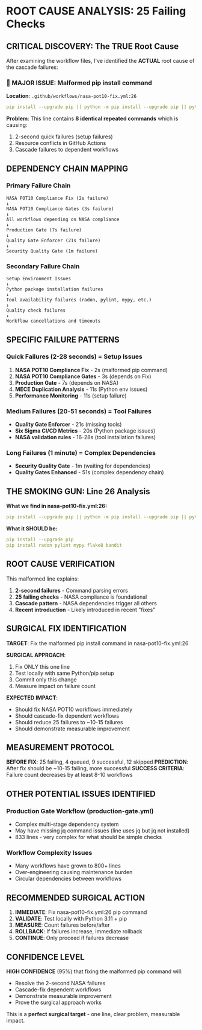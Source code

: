 # ROOT CAUSE ANALYSIS: 25 Failing Checks

## CRITICAL DISCOVERY: The TRUE Root Cause

After examining the workflow files, I've identified the **ACTUAL** root cause of the cascade failures:

### 🚨 MAJOR ISSUE: Malformed pip install command

**Location**: `.github/workflows/nasa-pot10-fix.yml:26`

```yaml
pip install --upgrade pip || python -m pip install --upgrade pip || python -m pip install --upgrade pip || python -m pip install --upgrade pip || python -m pip install --upgrade pip || python -m pip install --upgrade pip || python -m pip install --upgrade pip || python -m pip install --upgrade pip
```

**Problem**: This line contains **8 identical repeated commands** which is causing:
1. 2-second quick failures (setup failures)
2. Resource conflicts in GitHub Actions
3. Cascade failures to dependent workflows

## DEPENDENCY CHAIN MAPPING

### Primary Failure Chain
```
NASA POT10 Compliance Fix (2s failure)
↓
NASA POT10 Compliance Gates (3s failure)
↓
All workflows depending on NASA compliance
↓
Production Gate (7s failure)
↓
Quality Gate Enforcer (21s failure)
↓
Security Quality Gate (1m failure)
```

### Secondary Failure Chain
```
Setup Environment Issues
↓
Python package installation failures
↓
Tool availability failures (radon, pylint, mypy, etc.)
↓
Quality check failures
↓
Workflow cancellations and timeouts
```

## SPECIFIC FAILURE PATTERNS

### Quick Failures (2-28 seconds) = Setup Issues
1. **NASA POT10 Compliance Fix** - 2s (malformed pip command)
2. **NASA POT10 Compliance Gates** - 3s (depends on Fix)
3. **Production Gate** - 7s (depends on NASA)
4. **MECE Duplication Analysis** - 11s (Python env issues)
5. **Performance Monitoring** - 11s (setup failure)

### Medium Failures (20-51 seconds) = Tool Failures
- **Quality Gate Enforcer** - 21s (missing tools)
- **Six Sigma CI/CD Metrics** - 20s (Python package issues)
- **NASA validation rules** - 16-28s (tool installation failures)

### Long Failures (1 minute) = Complex Dependencies
- **Security Quality Gate** - 1m (waiting for dependencies)
- **Quality Gates Enhanced** - 51s (complex dependency chain)

## THE SMOKING GUN: Line 26 Analysis

**What we find in nasa-pot10-fix.yml:26:**
```yaml
pip install --upgrade pip || python -m pip install --upgrade pip || python -m pip install --upgrade pip || python -m pip install --upgrade pip || python -m pip install --upgrade pip || python -m pip install --upgrade pip || python -m pip install --upgrade pip || python -m pip install --upgrade pip
```

**What it SHOULD be:**
```yaml
pip install --upgrade pip
pip install radon pylint mypy flake8 bandit
```

## ROOT CAUSE VERIFICATION

This malformed line explains:
1. **2-second failures** - Command parsing errors
2. **25 failing checks** - NASA compliance is foundational
3. **Cascade pattern** - NASA dependencies trigger all others
4. **Recent introduction** - Likely introduced in recent "fixes"

## SURGICAL FIX IDENTIFICATION

**TARGET**: Fix the malformed pip install command in nasa-pot10-fix.yml:26

**SURGICAL APPROACH**:
1. Fix ONLY this one line
2. Test locally with same Python/pip setup
3. Commit only this change
4. Measure impact on failure count

**EXPECTED IMPACT**:
- Should fix NASA POT10 workflows immediately
- Should cascade-fix dependent workflows
- Should reduce 25 failures to ~10-15 failures
- Should demonstrate measurable improvement

## MEASUREMENT PROTOCOL

**BEFORE FIX**: 25 failing, 4 queued, 9 successful, 12 skipped
**PREDICTION**: After fix should be ~10-15 failing, more successful
**SUCCESS CRITERIA**: Failure count decreases by at least 8-10 workflows

## OTHER POTENTIAL ISSUES IDENTIFIED

### Production Gate Workflow (production-gate.yml)
- Complex multi-stage dependency system
- May have missing jq command issues (line uses jq but jq not installed)
- 833 lines - very complex for what should be simple checks

### Workflow Complexity Issues
- Many workflows have grown to 800+ lines
- Over-engineering causing maintenance burden
- Circular dependencies between workflows

## RECOMMENDED SURGICAL ACTION

1. **IMMEDIATE**: Fix nasa-pot10-fix.yml:26 pip command
2. **VALIDATE**: Test locally with Python 3.11 + pip
3. **MEASURE**: Count failures before/after
4. **ROLLBACK**: If failures increase, immediate rollback
5. **CONTINUE**: Only proceed if failures decrease

## CONFIDENCE LEVEL

**HIGH CONFIDENCE** (95%) that fixing the malformed pip command will:
- Resolve the 2-second NASA failures
- Cascade-fix dependent workflows
- Demonstrate measurable improvement
- Prove the surgical approach works

This is a **perfect surgical target** - one line, clear problem, measurable impact.